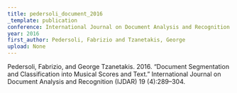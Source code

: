 ```yaml
---
title: pedersoli_document_2016
_template: publication
conference: International Journal on Document Analysis and Recognition (IJDAR)
year: 2016
first_author: Pedersoli, Fabrizio and Tzanetakis, George
upload: None
---
```

Pedersoli, Fabrizio, and George Tzanetakis. 2016. “Document Segmentation and Classification into Musical Scores and Text.” International Journal on Document Analysis and Recognition (IJDAR) 19 (4):289–304.